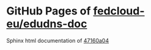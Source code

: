 GitHub Pages of [fedcloud-eu/edudns-doc](https://github.com/fedcloud-eu/edudns-doc.git)
===
Sphinx html documentation of [47160a04](https://github.com/fedcloud-eu/edudns-doc/tree/47160a0428e844f76ffbed1a99c2ef35829a08ee)
